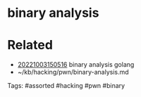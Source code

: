 # binary analysis

# Related
- [20221003150516](/zet/20221003150516/README.md) binary analysis golang
- ~/kb/hacking/pwn/binary-analysis.md

Tags:
    #assorted #hacking #pwn #binary
